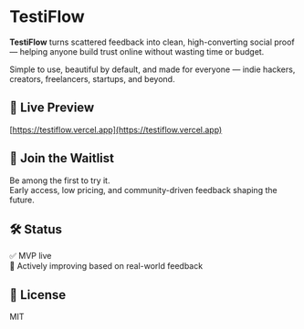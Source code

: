 # TestiFlow

**TestiFlow** turns scattered feedback into clean, high-converting social proof — helping anyone build trust online without wasting time or budget.

Simple to use, beautiful by default, and made for everyone — indie hackers, creators, freelancers, startups, and beyond.



## 🚀 Live Preview

[https://testiflow.vercel.app](https://testiflow.vercel.app)



## 💌 Join the Waitlist

Be among the first to try it.  
Early access, low pricing, and community-driven feedback shaping the future.



## 🛠️ Status

✅ MVP live  
🔄 Actively improving based on real-world feedback



## 📄 License

MIT
